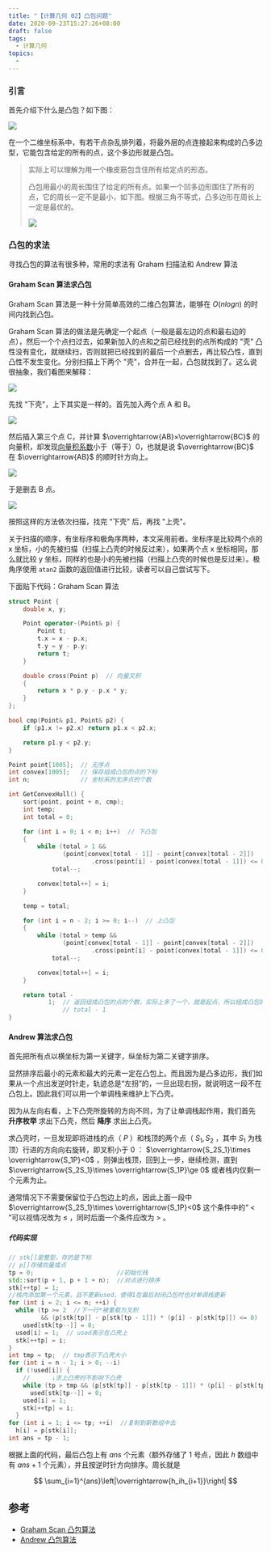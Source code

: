 ```yaml
---
title: "【计算几何 02】凸包问题"
date: 2020-09-23T15:27:26+08:00
draft: false
tags:
  - 计算几何
topics:
  - 
---
```


### 引言

首先介绍下什么是凸包？如下图：

![](https://gitee.com//riotian/blogimage/raw/master/img/20200921200555.png)

在一个二维坐标系中，有若干点杂乱排列着，将最外层的点连接起来构成的凸多边型，它能包含给定的所有的点，这个多边形就是凸包。

> 实际上可以理解为用一个橡皮筋包含住所有给定点的形态。
>
> 凸包用最小的周长围住了给定的所有点。如果一个凹多边形围住了所有的点，它的周长一定不是最小，如下图。根据三角不等式，凸多边形在周长上一定是最优的。
>
> ![](https://gitee.com//riotian/blogimage/raw/master/img/20200922190515.png)

### 凸包的求法

寻找凸包的算法有很多种，常用的求法有 Graham 扫描法和 Andrew 算法

#### Graham Scan 算法求凸包

Graham Scan 算法是一种十分简单高效的二维凸包算法，能够在 $O(nlogn)$ 的时间内找到凸包。

Graham Scan 算法的做法是先确定一个起点（一般是最左边的点和最右边的点），然后一个个点扫过去，如果新加入的点和之前已经找到的点所构成的 "壳" 凸性没有变化，就继续扫，否则就把已经找到的最后一个点删去，再比较凸性，直到凸性不发生变化。分别扫描上下两个 "壳"，合并在一起，凸包就找到了。这么说很抽象，我们看图来解释：

![](https://gitee.com//riotian/blogimage/raw/master/img/20200921200559.png)

先找 "下壳"，上下其实是一样的。首先加入两个点 A 和 B。

![](https://resource.ethsonliu.com/image/20180327_03.png)

然后插入第三个点 C，并计算 $\overrightarrow{AB}×\overrightarrow{BC}$ 的向量积，却发现[向量积系数](https://www.cnblogs.com/RioTian/p/13708238.html)小于（等于）0，也就是说 $\overrightarrow{BC}$ 在 $\overrightarrow{AB}$ 的顺时针方向上。

![](https://gitee.com//riotian/blogimage/raw/master/img/20200921200608.png)

于是删去 B 点。

![](https://gitee.com//riotian/blogimage/raw/master/img/20200921200619.png)

按照这样的方法依次扫描，找完 "下壳" 后，再找 "上壳"。

关于扫描的顺序，有坐标序和极角序两种，本文采用前者。坐标序是比较两个点的 x 坐标，小的先被扫描（扫描上凸壳的时候反过来），如果两个点 x 坐标相同，那么就比较 y 坐标，同样的也是小的先被扫描（扫描上凸壳的时候也是反过来）。极角序使用 `atan2` 函数的返回值进行比较，读者可以自己尝试写下。

下面贴下代码：Graham Scan 算法

```c++
struct Point {
    double x, y;

    Point operator-(Point& p) {
        Point t;
        t.x = x - p.x;
        t.y = y - p.y;
        return t;
    }

    double cross(Point p)  // 向量叉积
    {
        return x * p.y - p.x * y;
    }
};

bool cmp(Point& p1, Point& p2) {
    if (p1.x != p2.x) return p1.x < p2.x;

    return p1.y < p2.y;
}

Point point[1005];  // 无序点
int convex[1005];   // 保存组成凸包的点的下标
int n;              // 坐标系的无序点的个数

int GetConvexHull() {
    sort(point, point + n, cmp);
    int temp;
    int total = 0;

    for (int i = 0; i < n; i++)  // 下凸包
    {
        while (total > 1 &&
               (point[convex[total - 1]] - point[convex[total - 2]])
                       .cross(point[i] - point[convex[total - 1]]) <= 0)
            total--;

        convex[total++] = i;
    }

    temp = total;

    for (int i = n - 2; i >= 0; i--)  // 上凸包
    {
        while (total > temp &&
               (point[convex[total - 1]] - point[convex[total - 2]])
                       .cross(point[i] - point[convex[total - 1]]) <= 0)
            total--;

        convex[total++] = i;
    }

    return total -
           1;  // 返回组成凸包的点的个数，实际上多了一个，就是起点，所以组成凸包的点个数是
               // total - 1
}
```

#### Andrew 算法求凸包

首先把所有点以横坐标为第一关键字，纵坐标为第二关键字排序。

显然排序后最小的元素和最大的元素一定在凸包上。而且因为是凸多边形，我们如果从一个点出发逆时针走，轨迹总是“左拐”的，一旦出现右拐，就说明这一段不在凸包上。因此我们可以用一个单调栈来维护上下凸壳。

因为从左向右看，上下凸壳所旋转的方向不同，为了让单调栈起作用，我们首先 **升序枚举** 求出下凸壳，然后 **降序** 求出上凸壳。

求凸壳时，一旦发现即将进栈的点（ $P$ ）和栈顶的两个点（ $S_1,S_2$ ，其中 $S_1$ 为栈顶）行进的方向向右旋转，即叉积小于 $0$ ： $\overrightarrow{S_2S_1}\times \overrightarrow{S_1P}<0$ ，则弹出栈顶，回到上一步，继续检测，直到 $\overrightarrow{S_2S_1}\times \overrightarrow{S_1P}\ge 0$ 或者栈内仅剩一个元素为止。

通常情况下不需要保留位于凸包边上的点，因此上面一段中 $\overrightarrow{S_2S_1}\times \overrightarrow{S_1P}<0$ 这个条件中的“ $<$ ”可以视情况改为 $\le$ ，同时后面一个条件应改为 $>$ 。

##### 代码实现

```cpp
// stk[]是整型，存的是下标
// p[]存储向量或点
tp = 0;                       //初始化栈
std::sort(p + 1, p + 1 + n);  //对点进行排序
stk[++tp] = 1;
//栈内添加第一个元素，且不更新used，使得1在最后封闭凸包时也对单调栈更新
for (int i = 2; i <= n; ++i) {
  while (tp >= 2  //下一行*被重载为叉积
         && (p[stk[tp]] - p[stk[tp - 1]]) * (p[i] - p[stk[tp]]) <= 0)
    used[stk[tp--]] = 0;
  used[i] = 1;  // used表示在凸壳上
  stk[++tp] = i;
}
int tmp = tp;  // tmp表示下凸壳大小
for (int i = n - 1; i > 0; --i)
  if (!used[i]) {
    //      ↓求上凸壳时不影响下凸壳
    while (tp > tmp && (p[stk[tp]] - p[stk[tp - 1]]) * (p[i] - p[stk[tp]]) <= 0)
      used[stk[tp--]] = 0;
    used[i] = 1;
    stk[++tp] = i;
  }
for (int i = 1; i <= tp; ++i)  //复制到新数组中去
  h[i] = p[stk[i]];
int ans = tp - 1;
```

根据上面的代码，最后凸包上有 $ans$ 个元素（额外存储了 $1$ 号点，因此 $h$ 数组中有 $ans+1$ 个元素），并且按逆时针方向排序。周长就是

$$
\sum_{i=1}^{ans}\left|\overrightarrow{h_ih_{i+1}}\right|
$$

## 参考

- [Graham Scan 凸包算法](https://segmentfault.com/a/1190000000488339)
- [Andrew 凸包算法](https://oi-wiki.org/geometry/convex-hull/)
